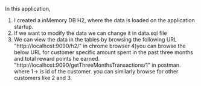 In this application,

1) I created a inMemory DB H2, where the data is loaded on the application startup.
2) If we want to modify the data we can change it in data.sql file
3) We can view the data in the tables by browsing the following URL
"http://localhost:9090/h2/" in chrome browser
4)you can browse the below URL for customer specific amount spent in the past three
months and total reward points he earned.
"http://localhost:9090/getThreeMonthsTransactions/1" in postman. where 1-> is id of the customer. you can similarly browse for other customers like 2 and 3.

